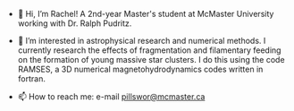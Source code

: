 - 👋 Hi, I’m Rachel! A 2nd-year Master's student at McMaster University working with Dr. Ralph Pudritz.
- 👀 I’m interested in astrophysical research and numerical methods. I currently research the effects of fragmentation and filamentary feeding on the formation of young massive star clusters. I do this using the code RAMSES, a 3D numerical magnetohydrodynamics codes written in fortran.


- 📫 How to reach me: e-mail pillswor@mcmaster.ca

<!---
pillswor/pillswor is a ✨ special ✨ repository because its `README.md` (this file) appears on your GitHub profile.
You can click the Preview link to take a look at your changes.
--->

